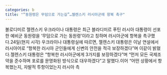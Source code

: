 ```yaml
---
categories: b
title: "“동원령은 무덤으로 가는길”…젤렌스키 러시아군에 항복 촉구"
---
```

볼로디미르 젤렌스키 우크라이나 대통령은 최근 블라디미르 푸틴 러시아 대통령이 선포한 예비군 동원령을 ‘무덤으로 가는 동원령’이라고 칭하며 러시아군에 항복을 촉구했다.24일(현지 시각) 우크라이나 대통령실에 따르면, 젤렌스키 대통령은 이날 연설에서 러시아어로 “항복한 러시아 군인들에게 신변의 안전을 적극 보장하겠다”며 이같이 밝혔다.젤렌스키 대통령은 “항복한 러시아군에게 3가지를 보장하겠다”며 “먼저 모든 국제조약을 준수하며 포로를 문명화된 방식으로 대우하겠다”고 말했다.이어 “어떤 상황에서 항복했는지, 자발적 투항이었는지 러시아 측